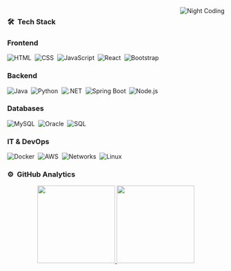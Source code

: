 

<!-- ## 👋 &nbsp;Hey there! I'm Aditya -->




<img alt="Night Coding" src="https://media1.giphy.com/media/v1.Y2lkPTc5MGI3NjExbGxieDhwemFsaThhM2lxb21lM29xbjc5dWthaDg4aDdqdG5zaHU1NSZlcD12MV9pbnRlcm5hbF9naWZfYnlfaWQmY3Q9Zw/wwg1suUiTbCY8H8vIA/giphy.gif" align="right"/>

### 🛠 &nbsp;Tech Stack

### Frontend  
![HTML](https://img.shields.io/badge/-HTML-05122A?style=flat&logo=HTML5)&nbsp;
![CSS](https://img.shields.io/badge/-CSS-05122A?style=flat&logo=CSS3&logoColor=1572B6)&nbsp;
![JavaScript](https://img.shields.io/badge/-JavaScript-05122A?style=flat&logo=javascript)&nbsp;
![React](https://img.shields.io/badge/-React-05122A?style=flat&logo=react)&nbsp;
![Bootstrap](https://img.shields.io/badge/-Bootstrap-05122A?style=flat&logo=bootstrap&logoColor=563D7C)

### Backend  
![Java](https://img.shields.io/badge/-Java-05122A?style=flat&logo=java&logoColor=FFA518)&nbsp;
![Python](https://img.shields.io/badge/-Python-05122A?style=flat&logo=python)&nbsp;
![.NET](https://img.shields.io/badge/-.NET-05122A?style=flat&logo=dotnet)&nbsp;
![Spring Boot](https://img.shields.io/badge/-SpringBoot-05122A?style=flat&logo=springboot)&nbsp;
![Node.js](https://img.shields.io/badge/-Node.js-05122A?style=flat&logo=node.js)

### Databases  
![MySQL](https://img.shields.io/badge/-MySQL-05122A?style=flat&logo=mysql)&nbsp;
![Oracle](https://img.shields.io/badge/-Oracle-05122A?style=flat&logo=oracle)&nbsp;
![SQL](https://img.shields.io/badge/-SQL-05122A?style=flat&logo=postgresql)

### IT & DevOps  
![Docker](https://img.shields.io/badge/-Docker-05122A?style=flat&logo=docker)&nbsp;
![AWS](https://img.shields.io/badge/-AWS-05122A?style=flat&logo=amazon-aws)&nbsp;
![Networks](https://img.shields.io/badge/-Networks-05122A?style=flat&logo=cisco)&nbsp;
![Linux](https://img.shields.io/badge/-Linux-05122A?style=flat&logo=linux)


### ⚙️ &nbsp;GitHub Analytics

<p align="center">
  <a href="https://github.com/DylanVL05">
    <img height="180em" src="https://github-readme-stats-eight-theta.vercel.app/api?username=DylanVL05&show_icons=true&theme=algolia&include_all_commits=true&count_private=true"/>
    <img height="180em" src="https://github-readme-stats-eight-theta.vercel.app/api/top-langs/?username=DylanVL05&layout=compact&langs_count=8&theme=algolia"/>
  </a>
</p>

